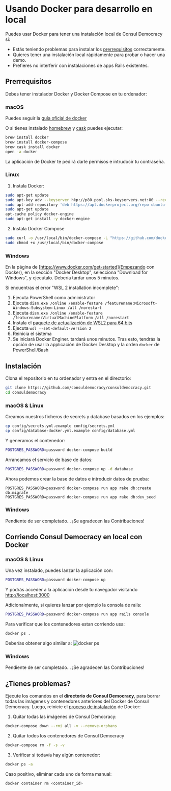 # Usando Docker para desarrollo en local

Puedes usar Docker para tener una instalación local de Consul Democracy si:

- Estás teniendo problemas para instalar los [prerrequisitos](prerequisites.md) correctamente.
- Quieres tener una instalación local rápidamente para probar o hacer una demo.
- Prefieres no interferir con instalaciones de apps Rails existentes.

## Prerrequisitos

Debes tener instalador Docker y Docker Compose en tu ordenador:

### macOS

Puedes seguir la [guía oficial de docker](https://docs.docker.com/docker-for-mac/install/)

O si tienes instalado [homebrew](http://brew.sh) y [cask](https://caskroom.github.io/) puedes ejecutar:

```bash
brew install docker
brew install docker-compose
brew cask install docker
open -a docker
```

La aplicación de Docker te pedirá darle permisos e intrudocir tu contraseña.

### Linux

1. Instala Docker:

```bash
sudo apt-get update
sudo apt-key adv --keyserver hkp://p80.pool.sks-keyservers.net:80 --recv-keys 58118E89F3A912897C070ADBF76221572C52609D
sudo apt-add-repository 'deb https://apt.dockerproject.org/repo ubuntu-xenial main'
sudo apt-get update
apt-cache policy docker-engine
sudo apt-get install -y docker-engine
```

2. Instala Docker Compose

```bash
sudo curl -o /usr/local/bin/docker-compose -L "https://github.com/docker/compose/releases/download/1.15.0/docker-compose-$(uname -s)-$(uname -m)"
sudo chmod +x /usr/local/bin/docker-compose
```

### Windows

En la página de [https://www.docker.com/get-started](Empezando con Docker), en la sección "Docker Desktop", selecciona "Download for Windows", y ejecútalo. Debería tardar unos 5 minutos.

Si encuentras el error "WSL 2 installation incomplete":

1. Ejecuta PowerShell como administrator
1. Ejecuta `dism.exe /online /enable-feature /featurename:Microsoft-Windows-Subsystem-Linux /all /norestart`
1. Ejecuta `dism.exe /online /enable-feature /featurename:VirtualMachinePlatform /all /norestart`
1. Instala el [paquete de actualización de WSL2 para 64 bits](https://wslstorestorage.blob.core.windows.net/wslblob/wsl_update_x64.msi)
1. Ejecuta `wsl --set-default-version 2`
1. Reinicia el sistema
1. Se iniciará Docker Enginer. tardará unos minutos. Tras esto, tendrás la opción de usar la applicación de Docker Desktop y la orden `docker` de PowerShell/Bash

## Instalación

Clona el repositorio en tu ordenador y entra en el directorio:

```bash
git clone https://github.com/consuldemocracy/consuldemocracy.git
cd consuldemocracy
```

### macOS & Linux

Creamos nuestros ficheros de secrets y database basados en los ejemplos:

```bash
cp config/secrets.yml.example config/secrets.yml
cp config/database-docker.yml.example config/database.yml
```

Y generamos el contenedor:

```bash
POSTGRES_PASSWORD=password docker-compose build
```

Arrancamos el servicio de base de datos:

```bash
POSTGRES_PASSWORD=password docker-compose up -d database
```

Ahora podemos crear la base de datos e introducir datos de prueba:

```
POSTGRES_PASSWORD=password docker-compose run app rake db:create db:migrate
POSTGRES_PASSWORD=password docker-compose run app rake db:dev_seed
```

### Windows

Pendiente de ser completado... ¡Se agradecen las Contribuciones!

## Corriendo Consul Democracy en local con Docker

### macOS & Linux

Una vez instalado, puedes lanzar la aplicación con:

```bash
POSTGRES_PASSWORD=password docker-compose up
```

Y podrás acceder a la aplicación desde tu navegador visitando [http://localhost:3000](http://localhost:3000)

Adicionalmente, si quieres lanzar por ejemplo la consola de rails:

```bash
POSTGRES_PASSWORD=password docker-compose run app rails console
```

Para verificar que los contenedores estan corriendo usa:

```bash
docker ps .
```

Deberías obtener algo similar a:
![docker ps](https://i.imgur.com/ASvzXrd.png)

### Windows

Pendiente de ser completado... ¡Se agradecen las Contribuciones!

## ¿Tienes problemas?

Ejecute los comandos en el **directorio de Consul Democracy**, para borrar todas las imágenes y contenedores anteriores del Docker de Consul Democracy. Luego, reinicie el [proceso de instalación](#instalacion) de Docker:

1. Quitar todas las imágenes de Consul Democracy:

```bash
docker-compose down --rmi all -v --remove-orphans
```

2. Quitar todos los contenedores de Consul Democracy

```bash
docker-compose rm -f -s -v
```

3. Verificar si todavía hay algún contenedor:

```bash
docker ps -a
```

Caso positivo, eliminar cada uno de forma manual:

```bash
docker container rm <container_id>
```
